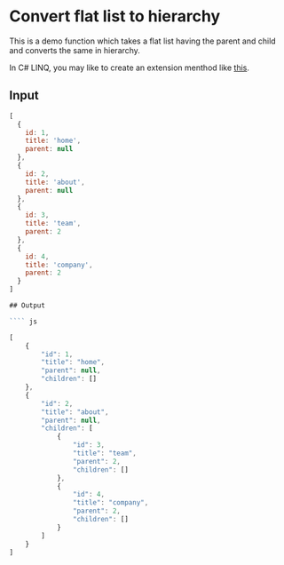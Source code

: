 # Convert flat list to hierarchy

This is a demo function which takes a flat list having the parent and child and converts the same in hierarchy.

In C# LINQ, you may like to create an extension menthod like [this](http://www.aspnetajaxtutorials.com/2015/03/how-to-convert-flat-list-to.html).

## Input

```` js
[
  {
    id: 1,
    title: 'home',
    parent: null
  },
  {
    id: 2,
    title: 'about',
    parent: null
  },
  {
    id: 3,
    title: 'team',
    parent: 2
  },
  {
    id: 4,
    title: 'company',
    parent: 2
  }
]

## Output

```` js

[
	{
		"id": 1,
		"title": "home",
		"parent": null,
		"children": []
	},
	{
		"id": 2,
		"title": "about",
		"parent": null,
		"children": [
			{
				"id": 3,
				"title": "team",
				"parent": 2,
				"children": []
			},
			{
				"id": 4,
				"title": "company",
				"parent": 2,
				"children": []
			}
		]
	}
]

````